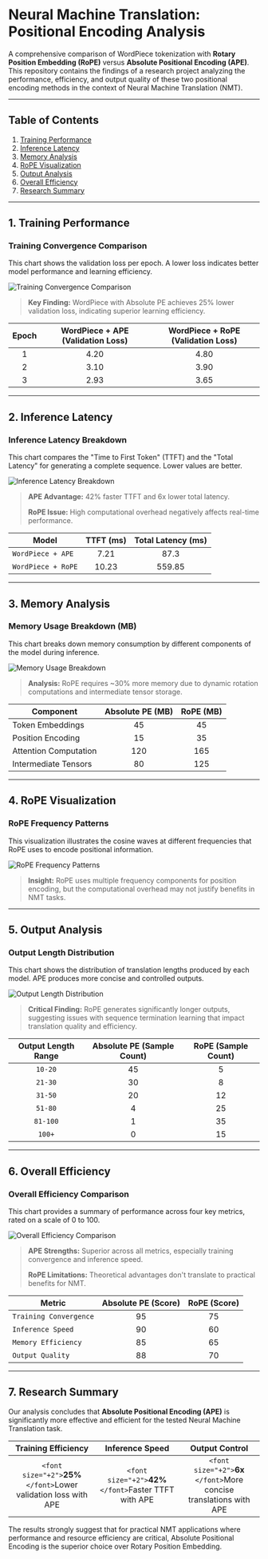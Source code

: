 # Neural Machine Translation: Positional Encoding Analysis

A comprehensive comparison of WordPiece tokenization with **Rotary Position Embedding (RoPE)** versus **Absolute Positional Encoding (APE)**. This repository contains the findings of a research project analyzing the performance, efficiency, and output quality of these two positional encoding methods in the context of Neural Machine Translation (NMT).

---

## Table of Contents

1. [Training Performance](#1-training-performance)
2. [Inference Latency](#2-inference-latency)
3. [Memory Analysis](#3-memory-analysis)
4. [RoPE Visualization](#4-rope-visualization)
5. [Output Analysis](#5-output-analysis)
6. [Overall Efficiency](#6-overall-efficiency)
7. [Research Summary](#7-research-summary)

---

## 1. Training Performance

### Training Convergence Comparison

This chart shows the validation loss per epoch. A lower loss indicates better model performance and learning efficiency.

![Training Convergence Comparison](https://quickchart.io/chart?c=%7B%0A%20%20type%3A%20%27line%27%2C%0A%20%20data%3A%20%7B%0A%20%20%20%20labels%3A%20%5B%27Epoch%201%27%2C%20%27Epoch%202%27%2C%20%27Epoch%203%27%5D%2C%0A%20%20%20%20datasets%3A%20%5B%0A%20%20%20%20%20%20%7B%0A%20%20%20%20%20%20%20%20label%3A%20%27WordPiece%20%2B%20APE%27%2C%0A%20%20%20%20%20%20%20%20data%3A%20%5B4.2%2C%203.1%2C%202.93%5D%2C%0A%20%20%20%20%20%20%20%20borderColor%3A%20%27%232563eb%27%2C%0A%20%20%20%20%20%20%20%20backgroundColor%3A%20%27rgba(37%2C%2099%2C%20235%2C%200.1)%27%2C%0A%20%20%20%20%20%20%20%20borderWidth%3A%203%2C%0A%20%20%20%20%20%20%20%20fill%3A%20false%0A%20%20%20%20%20%20%7D%2C%0A%20%20%20%20%20%20%7B%0A%20%20%20%20%20%20%20%20label%3A%20%27WordPiece%20%2B%20RoPE%27%2C%0A%20%20%20%20%20%20%20%20data%3A%20%5B4.8%2C%203.9%2C%203.65%5D%2C%0A%20%20%20%20%20%20%20%20borderColor%3A%20%27%23dc2626%27%2C%0A%20%20%20%20%20%20%20%20backgroundColor%3A%20%27rgba(220%2C%2038%2C%2038%2C%200.1)%27%2C%0A%20%20%20%20%20%20%20%20borderWidth%3A%203%2C%0A%20%20%20%20%20%20%20%20fill%3A%20false%0A%20%20%20%20%20%20%7D%0A%20%20%20%20%5D%0A%20%20%7D%2C%0A%20%20options%3A%20%7B%0A%20%20%20%20title%3A%20%7B%0A%20%20%20%20%20%20display%3A%20true%2C%0A%20%20%20%20%20%20text%3A%20%27Training%20Convergence%20Comparison%27%2C%0A%20%20%20%20%20%20fontSize%3A%2018%0A%20%20%20%20%7D%2C%0A%20%20%20%20scales%3A%20%7B%0A%20%20%20%20%20%20yAxes%3A%20%5B%7B%0A%20%20%20%20%20%20%20%20scaleLabel%3A%20%7B%0A%20%20%20%20%20%20%20%20%20%20display%3A%20true%2C%0A%20%20%20%20%20%20%20%20%20%20labelString%3A%20%27Validation%20Loss%27%0A%20%20%20%20%20%20%20%20%7D%0A%20%20%20%20%20%20%7D%5D%0A%20%20%20%20%7D%0A%20%20%7D%0A%7D&w=700&h=400&v=2)

> **Key Finding:** WordPiece with Absolute PE achieves 25% lower validation loss, indicating superior learning efficiency.

| Epoch | WordPiece + APE (Validation Loss) | WordPiece + RoPE (Validation Loss) |
| :---: | :-------------------------------: | :--------------------------------: |
|   1   |               4.20               |                4.80                |
|   2   |               3.10               |                3.90                |
|   3   |               2.93               |                3.65                |

---

## 2. Inference Latency

### Inference Latency Breakdown

This chart compares the "Time to First Token" (TTFT) and the "Total Latency" for generating a complete sequence. Lower values are better.

![Inference Latency Breakdown](https://quickchart.io/chart?c=%7B%0A%20%20type%3A%20%27bar%27%2C%0A%20%20data%3A%20%7B%0A%20%20%20%20labels%3A%20%5B%27WordPiece%20%2B%20APE%27%2C%20%27WordPiece%20%2B%20RoPE%27%5D%2C%0A%20%20%20%20datasets%3A%20%5B%0A%20%20%20%20%20%20%7B%0A%20%20%20%20%20%20%20%20label%3A%20%27Time%20to%20First%20Token%20(ms)%27%2C%0A%20%20%20%20%20%20%20%20data%3A%20%5B7.21%2C%2010.23%5D%2C%0A%20%20%20%20%20%20%20%20backgroundColor%3A%20%27%233b82f6%27%0A%20%20%20%20%20%20%7D%2C%0A%20%20%20%20%20%20%7B%0A%20%20%20%20%20%20%20%20label%3A%20%27Total%20Latency%20(ms)%27%2C%0A%20%20%20%20%20%20%20%20data%3A%20%5B87.3%2C%20559.85%5D%2C%0A%20%20%20%20%20%20%20%20backgroundColor%3A%20%27%23ef4444%27%0A%20%20%20%20%20%20%7D%0A%20%20%20%20%5D%0A%20%20%7D%2C%0A%20%20options%3A%20%7B%0A%20%20%20%20title%3A%20%7B%0A%20%20%20%20%20%20display%3A%20true%2C%0A%20%20%20%20%20%20text%3A%20%27Inference%20Latency%20Breakdown%27%2C%0A%20%20%20%20%20%20fontSize%3A%2018%0A%20%20%20%20%7D%0A%20%20%7D%0A%7D&w=700&h=400&v=2)

> **APE Advantage:** 42% faster TTFT and 6x lower total latency.
>
> **RoPE Issue:** High computational overhead negatively affects real-time performance.

| Model                | TTFT (ms) | Total Latency (ms) |
| -------------------- | :-------: | :----------------: |
| `WordPiece + APE`  |   7.21   |        87.3        |
| `WordPiece + RoPE` |   10.23   |       559.85       |

---

## 3. Memory Analysis

### Memory Usage Breakdown (MB)

This chart breaks down memory consumption by different components of the model during inference.

![Memory Usage Breakdown](https://quickchart.io/chart?c=%7B%0A%20%20type%3A%20%27bar%27%2C%0A%20%20data%3A%20%7B%0A%20%20%20%20labels%3A%20%5B%27Token%20Embeddings%27%2C%20%27Position%20Encoding%27%2C%20%27Attention%20Computation%27%2C%20%27Intermediate%20Tensors%27%5D%2C%0A%20%20%20%20datasets%3A%20%5B%0A%20%20%20%20%20%20%7B%0A%20%20%20%20%20%20%20%20label%3A%20%27Absolute%20PE%27%2C%0A%20%20%20%20%20%20%20%20data%3A%20%5B45%2C%2015%2C%20120%2C%2080%5D%2C%0A%20%20%20%20%20%20%20%20backgroundColor%3A%20%27%2310b981%27%0A%20%20%20%20%20%20%7D%2C%0A%20%20%20%20%20%20%7B%0A%20%20%20%20%20%20%20%20label%3A%20%27RoPE%27%2C%0A%20%20%20%20%20%20%20%20data%3A%20%5B45%2C%2035%2C%20165%2C%20125%5D%2C%0A%20%20%20%20%20%20%20%20backgroundColor%3A%20%27%23f59e0b%27%0A%20%20%20%20%20%20%7D%0A%20%20%20%20%5D%0A%20%20%7D%2C%0A%20%20options%3A%20%7B%0A%20%20%20%20title%3A%20%7B%0A%20%20%20%20%20%20display%3A%20true%2C%0A%20%20%20%20%20%20text%3A%20%27Memory%20Usage%20Breakdown%20(MB)%27%2C%0A%20%20%20%20%20%20fontSize%3A%2018%0A%20%20%20%20%7D%0A%20%20%7D%0A%7D&w=700&h=400&v=2)

> **Analysis:** RoPE requires ~30% more memory due to dynamic rotation computations and intermediate tensor storage.

| Component             | Absolute PE (MB) | RoPE (MB) |
| --------------------- | :--------------: | :-------: |
| Token Embeddings      |        45        |    45    |
| Position Encoding     |        15        |    35    |
| Attention Computation |       120       |    165    |
| Intermediate Tensors  |        80        |    125    |

---

## 4. RoPE Visualization

### RoPE Frequency Patterns

This visualization illustrates the cosine waves at different frequencies that RoPE uses to encode positional information.

![RoPE Frequency Patterns](https://quickchart.io/chart?c=%7B%0A%20%20type%3A%20%27line%27%2C%0A%20%20data%3A%20%7B%0A%20%20%20%20labels%3A%20%5B0%2C%205%2C%2010%2C%2015%2C%2020%2C%2025%2C%2030%2C%2035%2C%2040%2C%2045%2C%2050%5D%2C%0A%20%20%20%20datasets%3A%20%5B%0A%20%20%20%20%20%20%7B%0A%20%20%20%20%20%20%20%20label%3A%20%27High%20Freq%27%2C%0A%20%20%20%20%20%20%20%20data%3A%20%5B1%2C%200.87%2C%200.54%2C%200.07%2C%20-0.41%2C%20-0.75%2C%20-0.95%2C%20-0.98%2C%20-0.84%2C%20-0.58%2C%20-0.26%5D%2C%0A%20%20%20%20%20%20%20%20borderColor%3A%20%27%238b5cf6%27%2C%0A%20%20%20%20%20%20%20%20fill%3A%20false%2C%0A%20%20%20%20%20%20%20%20borderWidth%3A%202%0A%20%20%20%20%20%20%7D%2C%0A%20%20%20%20%20%20%7B%0A%20%20%20%20%20%20%20%20label%3A%20%27Medium%20Freq%27%2C%0A%20%20%20%20%20%20%20%20data%3A%20%5B1%2C%200.93%2C%200.85%2C%200.68%2C%200.41%2C%200.05%2C%20-0.25%2C%20-0.53%2C%20-0.77%2C%20-0.92%2C%20-0.99%5D%2C%0A%20%20%20%20%20%20%20%20borderColor%3A%20%27%2306b6d4%27%2C%0A%20%20%20%20%20%20%20%20fill%3A%20false%2C%0A%20%20%20%20%20%20%20%20borderWidth%3A%202%0A%20%20%20%20%20%20%7D%2C%0A%20%20%20%20%20%20%7B%0A%20%20%20%20%20%20%20%20label%3A%20%27Low%20Freq%27%2C%0A%20%20%20%20%20%20%20%20data%3A%20%5B1%2C%200.99%2C%200.97%2C%200.93%2C%200.86%2C%200.75%2C%200.61%2C%200.45%2C%200.27%2C%200.09%2C%20-0.08%5D%2C%0A%20%20%20%20%20%20%20%20borderColor%3A%20%27%2384cc16%27%2C%0A%20%20%20%20%20%20%20%20fill%3A%20false%2C%0A%20%20%20%20%20%20%20%20borderWidth%3A%202%0A%20%20%20%20%20%20%7D%0A%20%20%20%20%5D%0A%20%20%7D%2C%0A%20%20options%3A%20%7B%0A%20%20%20%20title%3A%20%7B%20display%3A%20true%2C%20text%3A%20%27RoPE%20Frequency%20Patterns%27%2C%20fontSize%3A%2018%20%7D%2C%0A%20%20%20%20scales%3A%20%7B%0A%20%20%20%20%20%20xAxes%3A%20%5B%7B%20scaleLabel%3A%20%7B%20display%3A%20true%2C%20labelString%3A%20%27Position%27%20%7D%20%7D%5D%2C%0A%20%20%20%20%20%20yAxes%3A%20%5B%7B%20scaleLabel%3A%20%7B%20display%3A%20true%2C%20labelString%3A%20%27Rotation%20Value%27%20%7D%20%7D%5D%0A%20%20%20%20%7D%0A%20%20%7D%0A%7D&w=700&h=400&v=2)

> **Insight:** RoPE uses multiple frequency components for position encoding, but the computational overhead may not justify benefits in NMT tasks.

---

## 5. Output Analysis

### Output Length Distribution

This chart shows the distribution of translation lengths produced by each model. APE produces more concise and controlled outputs.

![Output Length Distribution](https://quickchart.io/chart?c=%7B%0A%20%20type%3A%20%27bar%27%2C%0A%20%20data%3A%20%7B%0A%20%20%20%20labels%3A%20%5B%2710-20%27%2C%20%2721-30%27%2C%20%2731-50%27%2C%20%2751-80%27%2C%20%2781-100%27%2C%20%27100%2B%27%5D%2C%0A%20%20%20%20datasets%3A%20%5B%0A%20%20%20%20%20%20%7B%0A%20%20%20%20%20%20%20%20label%3A%20%27Absolute%20PE%27%2C%0A%20%20%20%20%20%20%20%20data%3A%20%5B45%2C%2030%2C%2020%2C%204%2C%201%2C%200%5D%2C%0A%20%20%20%20%20%20%20%20backgroundColor%3A%20%27%23059669%27%0A%20%20%20%20%20%20%7D%2C%0A%20%20%20%20%20%20%7B%0A%20%20%20%20%20%20%20%20label%3A%20%27RoPE%27%2C%0A%20%20%20%20%20%20%20%20data%3A%20%5B5%2C%208%2C%2012%2C%2025%2C%2035%2C%2015%5D%2C%0A%20%20%20%20%20%20%20%20backgroundColor%3A%20%27%23dc2626%27%0A%20%20%20%20%20%20%7D%0A%20%20%20%20%5D%0A%20%20%7D%2C%0A%20%20options%3A%20%7B%0A%20%20%20%20title%3A%20%7B%0A%20%20%20%20%20%20display%3A%20true%2C%0A%20%20%20%20%20%20text%3A%20%27Output%20Length%20Distribution%27%2C%0A%20%20%20%20%20%20fontSize%3A%2018%0A%20%20%20%20%7D%2C%0A%20%20%20%20scales%3A%20%7B%0A%20%20%20%20%20%20yAxes%3A%20%5B%7B%0A%20%20%20%20%20%20%20%20scaleLabel%3A%20%7B%0A%20%20%20%20%20%20%20%20%20%20display%3A%20true%2C%0A%20%20%20%20%20%20%20%20%20%20labelString%3A%20%27Sample%20Count%27%0A%20%20%20%20%20%20%20%20%7D%0A%20%20%20%20%20%20%7D%5D%0A%20%20%20%20%7D%0A%20%20%7D%0A%7D&w=700&h=400&v=2)

> **Critical Finding:** RoPE generates significantly longer outputs, suggesting issues with sequence termination learning that impact translation quality and efficiency.

| Output Length Range | Absolute PE (Sample Count) | RoPE (Sample Count) |
| :-----------------: | :------------------------: | :-----------------: |
|      `10-20`      |             45             |          5          |
|      `21-30`      |             30             |          8          |
|      `31-50`      |             20             |         12         |
|      `51-80`      |             4             |         25         |
|     `81-100`     |             1             |         35         |
|      `100+`      |             0             |         15         |

---

## 6. Overall Efficiency

### Overall Efficiency Comparison

This chart provides a summary of performance across four key metrics, rated on a scale of 0 to 100.

![Overall Efficiency Comparison](https://quickchart.io/chart?c=%7B%0A%20%20type%3A%20%27horizontalBar%27%2C%0A%20%20data%3A%20%7B%0A%20%20%20%20labels%3A%20%5B%27Training%20Convergence%27%2C%20%27Inference%20Speed%27%2C%20%27Memory%20Efficiency%27%2C%20%27Output%20Quality%27%5D%2C%0A%20%20%20%20datasets%3A%20%5B%0A%20%20%20%20%20%20%7B%0A%20%20%20%20%20%20%20%20label%3A%20%27Absolute%20PE%27%2C%0A%20%20%20%20%20%20%20%20data%3A%20%5B95%2C%2090%2C%2085%2C%2088%5D%2C%0A%20%20%20%20%20%20%20%20backgroundColor%3A%20%27%232563eb%27%0A%20%20%20%20%20%20%7D%2C%0A%20%20%20%20%20%20%7B%0A%20%20%20%20%20%20%20%20label%3A%20%27RoPE%27%2C%0A%20%20%20%20%20%20%20%20data%3A%20%5B75%2C%2060%2C%2065%2C%2070%5D%2C%0A%20%20%20%20%20%20%20%20backgroundColor%3A%20%27%23dc2626%27%0A%20%20%20%20%20%20%7D%0A%20%20%20%20%5D%0A%20%20%7D%2C%0A%20%20options%3A%20%7B%0A%20%20%20%20title%3A%20%7B%0A%20%20%20%20%20%20display%3A%20true%2C%0A%20%20%20%20%20%20text%3A%20%27Overall%20Efficiency%20Comparison%27%2C%0A%20%20%20%20%20%20fontSize%3A%2018%0A%20%20%20%20%7D%2C%0A%20%20%20%20scales%3A%20%7B%0A%20%20%20%20%20%20xAxes%3A%20%5B%7B%20ticks%3A%20%7B%20min%3A%200%2C%20max%3A%20100%20%7D%20%7D%5D%0A%20%20%20%20%7D%0A%20%20%7D%0A%7D&w=700&h=400&v=2)

> **APE Strengths:** Superior across all metrics, especially training convergence and inference speed.
>
> **RoPE Limitations:** Theoretical advantages don't translate to practical benefits for NMT.

| Metric                   | Absolute PE (Score) | RoPE (Score) |
| ------------------------ | :-----------------: | :----------: |
| `Training Convergence` |         95         |      75      |
| `Inference Speed`      |         90         |      60      |
| `Memory Efficiency`    |         85         |      65      |
| `Output Quality`       |         88         |      70      |

---

## 7. Research Summary

Our analysis concludes that **Absolute Positional Encoding (APE)** is significantly more effective and efficient for the tested Neural Machine Translation task.

|                            Training Efficiency                            |                         Inference Speed                         |                                 Output Control                                 |
| :------------------------------------------------------------------------: | :--------------------------------------------------------------: | :----------------------------------------------------------------------------: |
| `<font size="+2">`**25%**`</font>`Lower validation loss with APE | `<font size="+2">`**42%**`</font>`Faster TTFT with APE | `<font size="+2">`**6x** `</font>`More concise translations with APE |

The results strongly suggest that for practical NMT applications where performance and resource efficiency are critical, Absolute Positional Encoding is the superior choice over Rotary Position Embedding.
